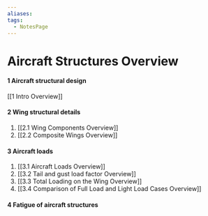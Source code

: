 ```yaml
---
aliases: 
tags:
  - NotesPage
---
```


# Aircraft Structures Overview


#### 1 Aircraft structural design

[[1 Intro Overview]]

#### 2 Wing structural details

1) [[2.1 Wing Components Overview]]
2) [[2.2 Composite Wings Overview]] 

#### 3 Aircraft loads
1) [[3.1 Aircraft Loads Overview]]
2) [[3.2 Tail and gust load factor Overview]]
3) [[3.3 Total Loading on the Wing Overview]]
4) [[3.4 Comparison of Full Load and Light Load Cases Overview]]

#### 4 Fatigue of aircraft structures
